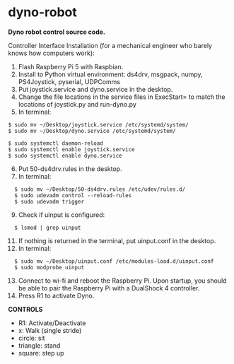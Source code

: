 # dyno-robot
**Dyno robot control source code.**

Controller Interface Installation (for a mechanical engineer who barely knows how computers work):

1. Flash Raspberry Pi 5 with Raspbian.
2. Install to Python virtual environment: ds4drv, msgpack, numpy, PS4Joystick, pyserial, UDPComms
3. Put joystick.service and dyno.service in the desktop.
4. Change the file locations in the service files in ExecStart= to match the
   locations of joystick.py and run-dyno.py
5. In terminal:
```shell
$ sudo mv ~/Desktop/joystick.service /etc/systemd/system/
$ sudo mv ~/Desktop/dyno.service /etc/systemd/system/
```
```shell
$ sudo systemctl daemon-reload
$ sudo systemctl enable joystick.service
$ sudo systemctl enable dyno.service
```
6. Put 50-ds4drv.rules in the desktop.
7. In terminal:
```shell
  $ sudo mv ~/Desktop/50-ds4drv.rules /etc/udev/rules.d/
  $ sudo udevadm control --reload-rules
  $ sudo udevadm trigger
```
9. Check if uinput is configured:
```shell
  $ lsmod | grep uinput
```
11. If nothing is returned in the terminal, put uinput.conf in the desktop.
12. In terminal:
```shell
  $ sudo mv ~/Desktop/uinput.conf /etc/modules-load.d/uinput.conf
  $ sudo modprobe uinput
```
13. Connect to wi-fi and reboot the Raspberry Pi. Upon startup, you should be able to pair the Raspberry Pi with a DualShock 4 controller.
14. Press R1 to activate Dyno.

**CONTROLS**
- R1: Activate/Deactivate
- x: Walk (single stride)
- circle: sit
- triangle: stand
- square: step up
